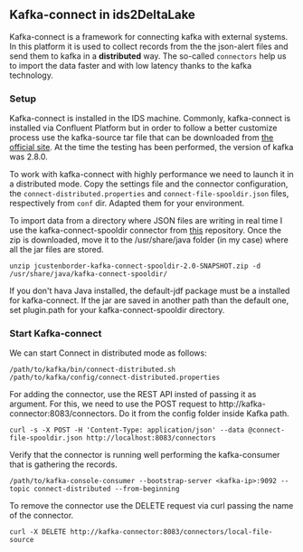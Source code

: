 ## Kafka-connect in ids2DeltaLake

Kafka-connect is a framework for connecting kafka with external systems. In this platform it is used to collect records from the the json-alert files and send them to kafka in a **distributed** way. The so-called `connectors` help us to import the data faster and with low latency thanks to the kafka technology. 

### Setup

Kafka-connect is installed in the IDS machine. Commonly, kafka-connect is installed via Confluent Platform but in order to follow a better customize process use the kafka-source tar file that can be downloaded from [the official site](https://kafka.apache.org/downloads). At the time the testing has been performed, the version of kafka was 2.8.0. 

To work with kafka-connect with highly performance we need to launch it in a distributed mode. Copy the settings file and the connector configuration, the `connect-distributed.properties` and `connect-file-spooldir.json` files, respectively from `conf` dir. Adapted them for your environment.

To import data from a directory where JSON files are writing in real time I use the kafka-connect-spooldir connector from [this](https://github.com/jcustenborder/kafka-connect-spooldir) repository. Once the zip is downloaded, move it to the /usr/share/java folder (in my case) where all the jar files are stored. 

```
unzip jcustenborder-kafka-connect-spooldir-2.0-SNAPSHOT.zip -d /usr/share/java/kafka-connect-spooldir/
```

If you don't hava Java installed, the default-jdf package must be a installed for kafka-connect. If the jar are saved in another path than the default one, set plugin.path for your kafka-connect-spooldir directory. 


### Start Kafka-connect

We can start Connect in distributed mode as follows:
```
/path/to/kafka/bin/connect-distributed.sh /path/to/kafka/config/connect-distributed.properties
```

For adding the connector, use the REST API insted of passing it as argument. For this, we need to use the POST request to  http://kafka-connector:8083/connectors. Do it from the config folder inside Kafka path. 

```
curl -s -X POST -H 'Content-Type: application/json' --data @connect-file-spooldir.json http://localhost:8083/connectors
```
Verify that the connector is running well performing the kafka-consumer that is gathering the records. 

```
/path/to/kafka-console-consumer --bootstrap-server <kafka-ip>:9092 --topic connect-distributed --from-beginning
```

To remove the connector use the DELETE request via curl passing the name of the connector.
```
curl -X DELETE http://kafka-connector:8083/connectors/local-file-source
```


